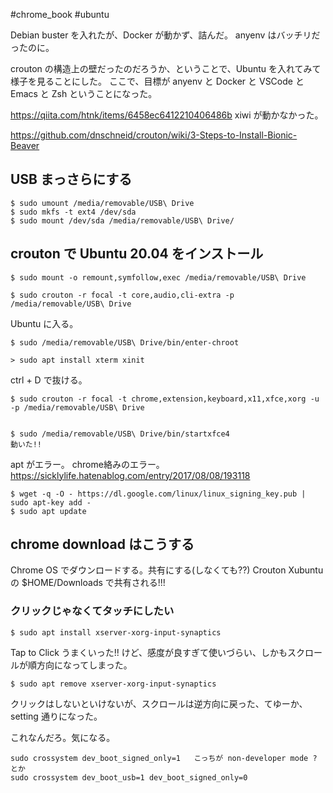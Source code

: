 #chrome_book  #ubuntu


Debian buster を入れたが、Docker が動かず、詰んだ。
anyenv はバッチリだったのに。

crouton の構造上の壁だったのだろうか、ということで、Ubuntu を入れてみて様子を見ることにした。
ここで、目標が anyenv と Docker と VSCode と Emacs と Zsh ということになった。

https://qiita.com/htnk/items/6458ec6412210406486b
xiwi が動かなかった。


https://github.com/dnschneid/crouton/wiki/3-Steps-to-Install-Bionic-Beaver


## USB まっさらにする

```shell
$ sudo umount /media/removable/USB\ Drive
$ sudo mkfs -t ext4 /dev/sda
$ sudo mount /dev/sda /media/removable/USB\ Drive/
```
## crouton で Ubuntu 20.04 をインストール


```shell
$ sudo mount -o remount,symfollow,exec /media/removable/USB\ Drive

$ sudo crouton -r focal -t core,audio,cli-extra -p /media/removable/USB\ Drive
```

Ubuntu に入る。
```shell
$ sudo /media/removable/USB\ Drive/bin/enter-chroot

> sudo apt install xterm xinit
```
ctrl + D で抜ける。

```shell
$ sudo crouton -r focal -t chrome,extension,keyboard,x11,xfce,xorg -u -p /media/removable/USB\ Drive


$ sudo /media/removable/USB\ Drive/bin/startxfce4
動いた!!
```

apt がエラー。
chrome絡みのエラー。
https://sicklylife.hatenablog.com/entry/2017/08/08/193118
```shell
$ wget -q -O - https://dl.google.com/linux/linux_signing_key.pub | sudo apt-key add - 
$ sudo apt update  
```



## chrome download はこうする

Chrome OS でダウンロードする。共有にする(しなくても??) 
Crouton Xubuntu の $HOME/Downloads で共有される!!!



### クリックじゃなくてタッチにしたい

```shell
$ sudo apt install xserver-xorg-input-synaptics
```
Tap to Click うまくいった!!
けど、感度が良すぎて使いづらい、しかもスクロールが順方向になってしまった。

```shell
$ sudo apt remove xserver-xorg-input-synaptics
```
クリックはしないといけないが、スクロールは逆方向に戻った、てゆーか、setting 通りになった。






これなんだろ。気になる。
```shell
sudo crossystem dev_boot_signed_only=1   こっちが non-developer mode ?
とか
sudo crossystem dev_boot_usb=1 dev_boot_signed_only=0
```

